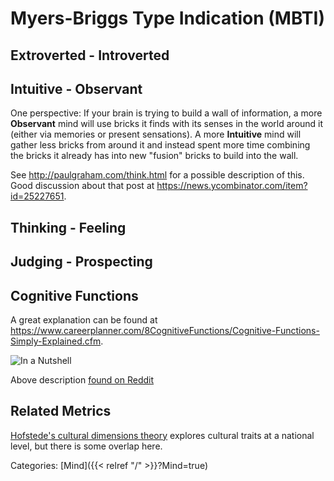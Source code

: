 # Myers-Briggs Type Indication (MBTI)

## Extroverted - Introverted

## Intuitive - Observant

One perspective: If your brain is trying to build a wall of information, a more
**Observant** mind will use bricks it finds with its senses in the world around
it (either via memories or present sensations).  A more **Intuitive** mind will
gather less bricks from around it and instead spent more time combining the bricks it already has into new "fusion" bricks to build into the wall.

See http://paulgraham.com/think.html for a possible description of this.
Good discussion about that post at https://news.ycombinator.com/item?id=25227651.

## Thinking - Feeling

## Judging - Prospecting

## Cognitive Functions

A great explanation can be found at
https://www.careerplanner.com/8CognitiveFunctions/Cognitive-Functions-Simply-Explained.cfm.

![In a Nutshell](/docs/mind/congitive-functions-nutshell.jpg)

Above description [found on
Reddit](https://www.reddit.com/r/mbti/comments/mjqz59/the_cognitive_functions_in_a_nutshell)

## Related Metrics

[Hofstede's cultural dimensions
theory](https://en.wikipedia.org/wiki/Hofstede%27s_cultural_dimensions_theory)
explores cultural traits at a national level, but there is some overlap here.










Categories: [Mind]({{< relref "/" >}}?Mind=true)